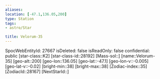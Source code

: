 ```yaml
---
aliases: 
location: [-47.1,136.05,200]
type: Station
tags:
- astro/Star

title: Velorum-35
---
```

SpocWebEntityId: 27667
isDeleted: false
isReadOnly: false
confidential: public
[star-class::K2]
[star-class-id::28192]
[Mass-sol::]
[name::Velorum-35]
[geo-alt::200]
[geo-lon::136.05]
[geo-lat::-47.1]
[geo-lon-v::-0.005]
[geo-lat-v::-0.02]
[bright-min::38]
[bright-max::38]
[Zodiac-index::35]
[ZodiacId::28167]
[NextStarId::]



